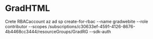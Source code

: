 # GradHTML


Crete RBACaccount
az ad sp create-for-rbac --name gradwebite --role contributor --scopes /subscriptions/c30633ef-4591-4126-8676-4b4468cc3444/resourceGroups/GradRG --sdk-auth
